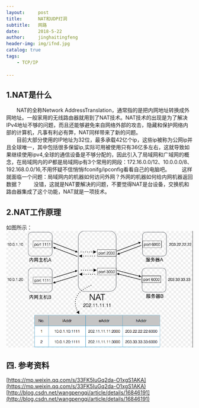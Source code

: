```yaml
---
layout:     post
title:      NAT和UDP打洞
subtitle:   网路
date:       2018-5-22
author:     jinghaitingfeng
header-img: img/ifnd.jpg
catalog: true
tags:
    - TCP/IP
    
---
```

## 1.NAT是什么 ##
　　NAT的全称Network AddressTranslation，通常指的是把内网地址转换成外网地址。一般家用的无线路由器就用到了NAT技术。NAT技术的出现是为了解决IPv4地址不够的问题，而且还能够避免来自网络外部的攻击，隐藏和保护网络内部的计算机，凡事有利必有弊，NAT同样带来了新的问题。  
　　目前大部分使用的IP地址为32位，最多承载42亿个ip，这些ip被称为公网ip并且全球唯一，其中包括很多保留ip,实际可用被使用只有36亿多左右，这就导致如果继续使用ipv4,全球的通信设备是不够分配的，因此引入了局域网和广域网的概念，在局域网内的iP都是局域网ip有3个常用的网段：172.16.0.0/12、10.0.0.0/8、192.168.0.0/16,不用怀疑不信悄悄ifconifg/ipconfig看看自己的电脑吧。
　　这样就面临一个问题：局域网内的机器如何访问外网？外网的机器如何给内网机器返回数据？
　　没错，这就是NAT要解决的问题，不要觉得NAT是台设备，交换机和路由器集成了这个功能，NAT就是一项技术。
## 2.NAT工作原理 ##
如图所示：  
![](img/nat.jpg)




## 四. 参考资料 ##
[https://mp.weixin.qq.com/s/33FK5IuGq2da-O1xgS1AKA](https://mp.weixin.qq.com/s/33FK5IuGq2da-O1xgS1AKA)  
[http://blog.csdn.net/wangpengqi/article/details/16846191](http://blog.csdn.net/wangpengqi/article/details/16846191)
  